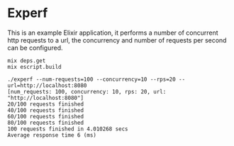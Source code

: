# Experf

  This is an example Elixir application, it performs a number of concurrent http requests to a url,
  the concurrency and number of requests per second can be configured.

    mix deps.get
    mix escript.build

```
./experf --num-requests=100 --concurrency=10 --rps=20 --url=http://localhost:8080
[num_requests: 100, concurrency: 10, rps: 20, url: "http://localhost:8080"]
20/100 requests finished
40/100 requests finished
60/100 requests finished
80/100 requests finished
100 requests finished in 4.010268 secs
Average response time 6 (ms)
```

